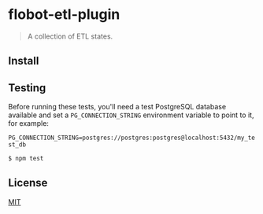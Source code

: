 # flobot-etl-plugin

> A collection of ETL states.

## <a name="install"></a>Install


## <a name="test"></a>Testing

Before running these tests, you'll need a test PostgreSQL database available and set a `PG_CONNECTION_STRING` environment variable to point to it, for example:

```PG_CONNECTION_STRING=postgres://postgres:postgres@localhost:5432/my_test_db```


```bash
$ npm test
```


## <a name="license"></a>License

[MIT](https://github.com/wmfs/flobot-etl-plugin/blob/master/LICENSE.md)
